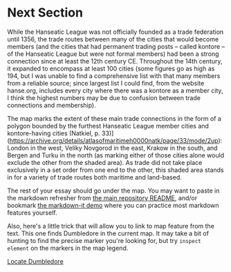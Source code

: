 # Next Section

While the Hanseatic League was not officially founded as a trade federation until 1356, the trade routes between many of the cities that would become members (and the cities that had permanent trading posts – called kontore – of the Hanseatic League but were not formal members) had been a strong connection since at least the 12th century CE. Throughout the 14th century, it expanded to encompass at least 100 cities (some figures go as high as 194, but I was unable to find a comprehensive list with that many members from a reliable source; since largest list I could find, from the website hanse.org, includes every city where there was a kontore as a member city, I think the highest numbers may be due to confusion between trade connections and membership).

The map marks the extent of these main trade connections in the form of a polygon bounded by the furthest Hanseatic League member cities and kontore-having cities (Natkiel, p. 33)](https://archive.org/details/atlasofmaritimeh0000natk/page/33/mode/2up): London in the west, Veliky Novgorod in the east, Krakow in the south, and Bergen and Turku in the north (as marking either of those cities alone would exclude the other from the shaded area). As trade did not take place exclusively in a set order from one end to the other, this shaded area stands in for a variety of trade routes both maritime and land-based.





The rest of your essay should go under the map. You may want to paste in the markdown refresher from [the main repository README](../README.md), and/or bookmark [the markdown-it demo](https://markdown-it.github.io/) where you can practice most markdown features yourself. 

Also, here's a little trick that will allow you to link to map feature from the text. This one finds Dumbledore in the current map. It may take a bit of hunting to find the precise marker you're looking for, but try `inspect element` on the markers in the map legend. 

<a href="javascript:locateMapFeature(projectMap._layers[51]._layers[1])">Locate Dumbledore</a>
